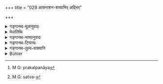 +++
title = "029 आसनाशन-शय्याभिर् अद्भिर्"

+++

<details><summary>गङ्गानथ-मूलानुवादः</summary>

No guest shall dwell in his house without being honoured, to the best of his ability, with seat, food, bed, or with water, fruits and roots.—(29).
</details>

<details><summary>मेधातिथिः</summary>

उक्तम् इदम् उत्तरार्थम् अनूद्यते । **न कश्चिद् अतिथिर् अनर्चितो गृहे वसेत्** । सर्वो ऽतिथिर् अर्चितो गृहे वसनीयः । **शक्तितः** । एको द्वौ बहवो यावन्तः शक्यन्ते ऽर्चयितुं सर्वे आसनादिभिर् अर्चनीयाः । अर्चापूर्वकम् एतद् एभ्यो वसतां प्रकल्पयितुम्,[^८१] न तु सर्वेण सर्वम् आसनाशनशय्यानां स्वत्वनिर्वृत्तिर्[^८२] उच्यते । भक्तयूषमांसान्नाज्याशनासंभवे पृथग् उपादानात् मूलफलं दातव्यम् ॥ ४.२९ ॥


[^८२]:
     M G: satva-


[^८१]:
     M G: prakalpanāya
</details>

<details><summary>गङ्गानथ-भाष्यानुवादः</summary>

What is said here has already been said before; it is reiterated here for the purpose of laying down the additional details that follow.

‘*No guest shall dwell in his house unhonoured*.’—That is, all guests should be lodged in the house after being honoured.

‘*To the best of his ability*.’— One or two, or several,—as many as can he duly honoured—shall be honoured with seat and other things. What is meant is that when guests are living in one’s house, all these things should be provided for them, in a respectful manner; it does not mean that one should give away one’s proprietary right over all these articles in.the house. Since ‘fruits and roots’ have been mentioned separately, it follows that these are to be given only in the event of other kinds of food, in the shape of rice, juice, meat and butter, being not available.—(29)
</details>

<details><summary>गङ्गानथ-टिप्पन्यः</summary>

This verse is quoted in *Hemādri* (Dāna, p. 677 and Śrāddha, p. 438).
</details>

<details><summary>गङ्गानथ-तुल्य-वाक्यानि</summary>

*Āpastamba Dharmasūtra* (2.21.1).—‘In the absence of all else, a place,
water, agreeable speech,—at least these should not fail towards one who resides in his house; one should eat what has been left by the guests; no such sweet dishes should one eat in his house as have not been partaken of by the guest.’

*Viṣṇu* (59.26-27).—‘Though breathing, he does not live who makes no
offerings to gods, guests, dependents, Pitṛs and his own self. The Religious Student, the Renunciate and the Hermit derive their sustenance from the Householder; hence when these happen to arrive at one’s house, he shall not disregard them.’

Do. (67.30, 40, 42, 43).—‘One shall not permit a guest to live in the house without feeding him. The foolish man who eats food without offering it to these knows not that he is himself being devoured by dogs and vultures. After that the husband and wife shall eat what remains. The Householder shall eat what is left after offerings have been made to gods, Pitṛs, men, dependents and the household-deities. The food prescribed for the good consists in the remnant of the sacrificial offering.’

Do. (67.32-33).—‘Never without having given; never without pouring the oblation into fire.’

*Mahābhārata* (12.249.5, 7, 12, 13).—‘One shall not have food cooked for
himself alone; one shall not needlessly kill animals;—no Brāhmaṇa should reside in his house, without being honoured and fed. He shall always feed upon *Vighasa* and upon *Amṛta—Amṛta* being the remnant of sacrifices; and the eating of it is like the eating of sacrificial food. He who eats what has been left after all dependents have been fed is said to *feed on Vighasa*.’
</details>

<details><summary>Bühler</summary>

029	No guest must stay in his house without being honoured, according to his ability, with a seat, food, a couch, water, or roots and fruits.
</details>
